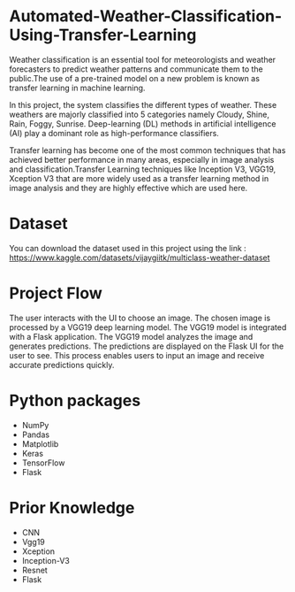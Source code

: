# Automated-Weather-Classification-Using-Transfer-Learning
Weather classification is an essential tool for meteorologists and weather forecasters to predict weather patterns and communicate them to the public.The use of a pre-trained model on a new problem is known as transfer learning in machine learning.

In this project, the system classifies the different types of weather. These weathers are majorly classified into 5 categories namely Cloudy, Shine, Rain, Foggy, Sunrise. Deep-learning (DL) methods in artificial intelligence (AI) play a dominant role as high-performance classifiers.

Transfer learning has become one of the most common techniques that has achieved better performance in many areas, especially in image analysis and classification.Transfer Learning techniques like Inception V3, VGG19, Xception V3 that are more widely used as a transfer learning method in image analysis and they are highly effective which are used here.

# Dataset
You can download the dataset used in this project using the link : https://www.kaggle.com/datasets/vijaygiitk/multiclass-weather-dataset

# Project Flow
The user interacts with the UI to choose an image.
The chosen image is processed by a VGG19 deep learning model.
The VGG19 model is integrated with a Flask application.
The VGG19 model analyzes the image and generates predictions.
The predictions are displayed on the Flask UI for the user to see.
This process enables users to input an image and receive accurate predictions quickly.

# Python packages
* NumPy
* Pandas
* Matplotlib
* Keras
* TensorFlow
* Flask 

# Prior Knowledge
* CNN
* Vgg19
* Xception
* Inception-V3
* Resnet
* Flask
